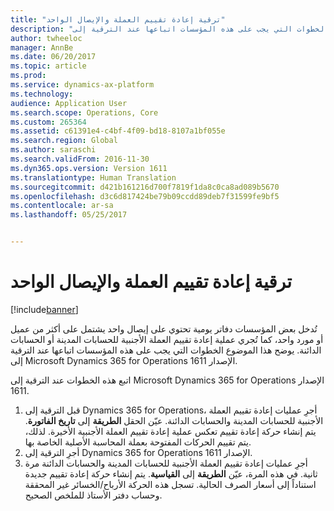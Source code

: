 ```yaml
---
title: "ترقية إعادة تقييم العملة والإيصال الواحد"
description: "تُدخل بعض المؤسسات دفاتر يومية تحتوي على إيصال واحد يشتمل على أكثر من عميل أو مورد واحد، كما تُجري عملية إعادة تقييم العملة الأجنبية للحسابات المدينة أو الحسابات الدائنة. يوضح هذا الموضوع الخطوات التي يجب على هذه المؤسسات اتباعها عند الترقية إلى Microsoft Dynamics 365 for Operations الإصدار 1611."
author: twheeloc
manager: AnnBe
ms.date: 06/20/2017
ms.topic: article
ms.prod: 
ms.service: dynamics-ax-platform
ms.technology: 
audience: Application User
ms.search.scope: Operations, Core
ms.custom: 265364
ms.assetid: c61391e4-c4bf-4f09-bd18-8107a1bf055e
ms.search.region: Global
ms.author: saraschi
ms.search.validFrom: 2016-11-30
ms.dyn365.ops.version: Version 1611
ms.translationtype: Human Translation
ms.sourcegitcommit: d421b161216d700f7819f1da8c0ca8ad089b5670
ms.openlocfilehash: d3c6d817424be79b09ccdd89deb7f31599fe9bf5
ms.contentlocale: ar-sa
ms.lasthandoff: 05/25/2017


---
```


# <a name="single-voucher-and-currency-revaluation-upgrade"></a>ترقية إعادة تقييم العملة والإيصال الواحد

[!include[banner](../includes/banner.md)]


تُدخل بعض المؤسسات دفاتر يومية تحتوي على إيصال واحد يشتمل على أكثر من عميل أو مورد واحد، كما تُجري عملية إعادة تقييم العملة الأجنبية للحسابات المدينة أو الحسابات الدائنة. يوضح هذا الموضوع الخطوات التي يجب على هذه المؤسسات اتباعها عند الترقية إلى Microsoft Dynamics 365 for Operations الإصدار 1611.

اتبع هذه الخطوات عند الترقية إلى Microsoft Dynamics 365 for Operations الإصدار 1611.

1.  قبل الترقية إلى Dynamics 365 for Operations، أجرِ عمليات إعادة تقييم العملة الأجنبية للحسابات المدينة والحسابات الدائنة. عيّن الحقل **الطريقة** إلى **تاريخ الفاتورة**. يتم إنشاء حركة إعادة تقييم تعكس عملية إعادة تقييم العملة الأجنبية الأخيرة. لذلك، يتم تقييم الحركات المفتوحة بعملة المحاسبة الأصلية الخاصة بها.
2.  أجرِ الترقية إلى Dynamics 365 for Operations الإصدار 1611.
3.  أجرِ عمليات إعادة تقييم العملة الأجنبية للحسابات المدينة والحسابات الدائنة مرة ثانية. في هذه المرة، عيّن **الطريقة** إلى **القياسية**. يتم إنشاء حركة إعادة تقييم جديدة استناداً إلى أسعار الصرف الحالية. تسجل هذه الحركة الأرباح/الخسائر غير المحققة وحساب دفتر الأستاذ للملخص الصحيح.





